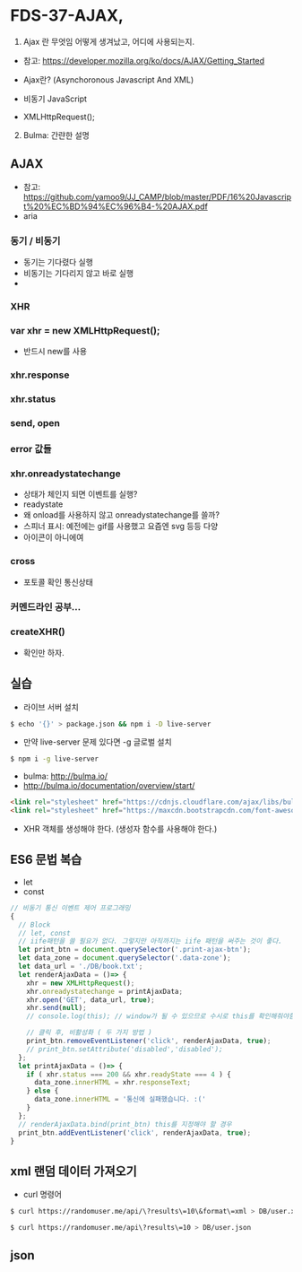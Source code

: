 FDS-37-AJAX,
========

1. Ajax 란 무엇임 어떻게 생겨났고, 어디에 사용되는지.
- 참고: <https://developer.mozilla.org/ko/docs/AJAX/Getting_Started>
- Ajax란? (Asynchoronous Javascript And XML)

- 비동기 JavaScript

- XMLHttpRequest();

2. Bulma: 간랸한 설명







## AJAX
- 참고: <https://github.com/yamoo9/JJ_CAMP/blob/master/PDF/16%20Javascript%20%EC%BD%94%EC%96%B4-%20AJAX.pdf>
- aria
### 동기 / 비동기
- 동기는 기다렸다 실행
- 비동기는 기다리지 않고 바로 실행
- 
### XHR
### var xhr = new XMLHttpRequest();
- 반드시 new를 사용

### xhr.response

### xhr.status
### send, open
### error 값들
### xhr.onreadystatechange
- 상태가 체인지 되면 이벤트를 실행?
- readystate
- 왜 onload를 사용하지 않고 onreadystatechange를 쓸까?
- 스피너 표시: 예전에는 gif를 사용했고 요즘엔 svg 등등 다양
- <i></i> 아이콘이 아니에여

### cross 
- 포토콜 확인 통신상태 

### 커멘드라인 공부...


### createXHR()
- 확인만 하자.


## 실습
- 라이브 서버 설치
```bash
$ echo '{}' > package.json && npm i -D live-server
```

- 만약 live-server 문제 있다면 -g 글로벌 설치
```bash
$ npm i -g live-server
```

- bulma: <http://bulma.io/>
- <http://bulma.io/documentation/overview/start/>
```html
<link rel="stylesheet" href="https://cdnjs.cloudflare.com/ajax/libs/bulma/0.4.2/css/bulma.min.css" />
<link rel="stylesheet" href="https://maxcdn.bootstrapcdn.com/font-awesome/4.7.0/css/font-awesome.min.css">
```

- XHR 객체를 생성해야 한다. (생성자 함수를 사용해야 한다.)

## ES6 문법 복습
- let
- const
```js
// 비동기 통신 이벤트 제어 프로그래밍
{
  // Block
  // let, const
  // iife패턴을 쓸 필요가 없다. 그렇지만 아직까지는 iife 패턴을 써주는 것이 좋다.
  let print_btn = document.querySelector('.print-ajax-btn');
  let data_zone = document.querySelector('.data-zone');
  let data_url = './DB/book.txt';
  let renderAjaxData = ()=> {
    xhr = new XMLHttpRequest();
    xhr.onreadystatechange = printAjaxData;
    xhr.open('GET', data_url, true);
    xhr.send(null);
    // console.log(this); // window가 될 수 있으므로 수시로 this를 확인해줘야함

    // 클릭 후, 비활성화 ( 두 가지 방법 )
    print_btn.removeEventListener('click', renderAjaxData, true);
    // print_btn.setAttribute('disabled','disabled');
  };
  let printAjaxData = ()=> {
    if ( xhr.status === 200 && xhr.readyState === 4 ) {
      data_zone.innerHTML = xhr.responseText;
    } else {
      data_zone.innerHTML = '통신에 실패했습니다. :('
    }
  };
  // renderAjaxData.bind(print_btn) this를 지정해야 할 경우
  print_btn.addEventListener('click', renderAjaxData, true);
}

```

## xml 랜덤 데이터 가져오기
- curl 명령어
```bash
$ curl https://randomuser.me/api/\?results\=10\&format\=xml > DB/user.xml
```
```bash
$ curl https://randomuser.me/api\?results\=10 > DB/user.json
```

## json